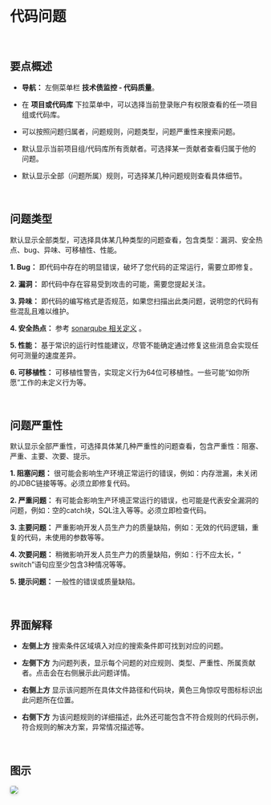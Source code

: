 # 代码问题

<br>

## 要点概述

- **导航：** 左侧菜单栏 **技术债监控 - 代码质量**。

- 在 **项目或代码库** 下拉菜单中，可以选择当前登录账户有权限查看的任一项目组或代码库。

- 可以按照问题归属者，问题规则，问题类型，问题严重性来搜索问题。

- 默认显示当前项目组/代码库所有贡献者。可选择某一贡献者查看归属于他的问题。

- 默认显示全部（问题所属）规则，可选择某几种问题规则查看具体细节。

<br>

## 问题类型

默认显示全部类型，可选择具体某几种类型的问题查看，包含类型：漏洞、安全热点、bug、异味、可移植性、性能。

**1. Bug：** 即代码中存在的明显错误，破坏了您代码的正常运行，需要立即修复。

**2. 漏洞：** 即代码中存在容易受到攻击的可能，需要您提起关注。

**3. 异味：** 即代码的编写格式是否规范，如果您扫描出此类问题，说明您的代码有些混乱且难以维护。

**4. 安全热点：** 参考 [sonarqube 相关定义](https://docs.sonarqube.org/latest/user-guide/security-hotspots/) 。

**5. 性能：** 基于常识的运行时性能建议，尽管不能确定通过修复这些消息会实现任何可测量的速度差异。

**6. 可移植性：** 可移植性警告，实现定义行为64位可移植性。一些可能“如你所愿”工作的未定义行为等。

<br>

## 问题严重性

默认显示全部严重性，可选择具体某几种严重性的问题查看，包含严重性：阻塞、严重、主要、次要、提示。

**1. 阻塞问题：** 很可能会影响生产环境正常运行的错误，例如：内存泄漏，未关闭的JDBC链接等等。必须立即修复代码。

**2. 严重问题：** 有可能会影响生产环境正常运行的错误，也可能是代表安全漏洞的问题，例如：空的catch块，SQL注入等等。必须立即检查代码。

**3. 主要问题：** 严重影响开发人员生产力的质量缺陷，例如：无效的代码逻辑，重复的代码，未使用的参数等等。

**4. 次要问题：** 稍微影响开发人员生产力的质量缺陷，例如：行不应太长，“ switch”语句应至少包含3种情况等等。

**5. 提示问题：** 一般性的错误或质量缺陷。

<br>

## 界面解释

- **左侧上方** 搜索条件区域填入对应的搜索条件即可找到对应的问题。

- **左侧下方** 为问题列表，显示每个问题的对应规则、类型、严重性、所属贡献者。点击会在右侧展示此问题详情。

- **右侧上方** 显示该问题所在具体文件路径和代码块，黄色三角惊叹号图标标识出此问题所在位置。

- **右侧下方** 为该问题规则的详细描述，此外还可能包含不符合规则的代码示例，符合规则的解决方案，异常情况描述等。

<br>

## 图示

<img style="border-radius: 0.3125em;
    box-shadow: 0 2px 4px 0 rgba(34,36,38,.12),0 2px 10px 0 rgba(34,36,38,.08);" src="https://release-notes.oss-cn-zhangjiakou.aliyuncs.com/img/Issues.png" />
